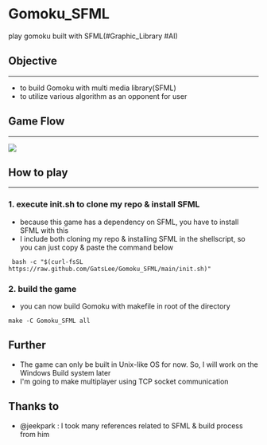 # Gomoku_SFML

play gomoku built with SFML(#Graphic_Library #AI)

## Objective

---

- to build Gomoku with multi media library(SFML)
- to utilize various algorithm as an opponent for user

## Game Flow

---

![](https::/github.com/Gomoku_SFML/main/doc/gameFlow.png)

## How to play

---

### 1. execute init.sh to clone my repo & install SFML

- because this game has a dependency on SFML, you have to install SFML with this
- I include both cloning my repo & installing SFML in the shellscript, so you can just copy & paste the command below

```shell
 bash -c "$(curl-fsSL https://raw.github.com/GatsLee/Gomoku_SFML/main/init.sh)"
```

### 2. build the game

- you can now build Gomoku with makefile in root of the directory

```shell
make -C Gomoku_SFML all
```

## Further

- The game can only be built in Unix-like OS for now. So, I will work on the Windows Build system later
- I'm going to make multiplayer using TCP socket communication

## Thanks to

- @jeekpark : I took many references related to SFML & build process from him
